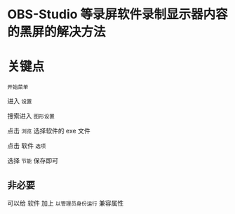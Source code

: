 # OBS-Studio 等录屏软件录制显示器内容的黑屏的解决方法

# 关键点

`开始菜单`

进入 `设置`

搜索进入 `图形设置`

点击 `浏览` 选择软件的 exe 文件

点击 软件 `选项`

选择 `节能` 保存即可

## 非必要

可以给 软件 加上 `以管理员身份运行` 兼容属性